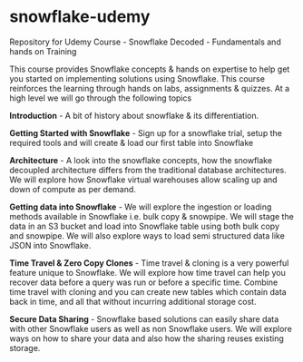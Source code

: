 # snowflake-udemy
Repository for Udemy Course - Snowflake Decoded - Fundamentals and hands on Training

This course provides Snowflake concepts & hands on expertise to help get you started on implementing solutions using Snowflake. This course reinforces the learning through hands on labs, assignments & quizzes.
At a high level we will go through the following topics

**Introduction** -  A bit of history about snowflake & its differentiation.

**Getting Started with Snowflake** - Sign up for a snowflake trial, setup the required tools and will create & load our first table into Snowflake

**Architecture** - A look into the snowflake concepts, how the snowflake decoupled architecture differs from the traditional database architectures. We will explore how Snowflake virtual warehouses allow scaling up and down of compute as per demand.

**Getting data into Snowflake** - We will explore the ingestion or loading methods available in Snowflake i.e. bulk copy & snowpipe. We will stage the data in an S3 bucket and load into Snowflake table using both bulk copy and snowpipe. We will also explore ways to load semi structured data like JSON into Snowflake.

**Time Travel & Zero Copy Clones** - Time travel & cloning is a very powerful feature unique to Snowflake. We will explore how time travel can help you recover data before a query was run or before a specific time. Combine time travel with cloning and you can create new tables which contain data back in time, and all that without incurring additional storage cost.

**Secure Data Sharing** - Snowflake based solutions can easily share data with other Snowflake users as well as non Snowflake users. We will explore ways on how to share your data and also how the sharing reuses existing storage.
